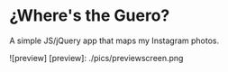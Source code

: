 # ¿Where's the Guero?

A simple JS/jQuery app that maps my Instagram photos.

![preview]
[preview]: ./pics/previewscreen.png
